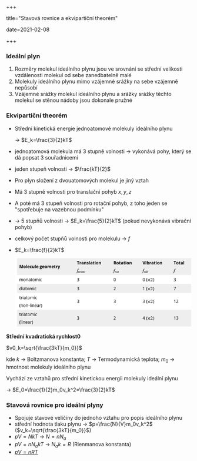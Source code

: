 +++

title="Stavová rovnice a ekvipartiční theorém"

date=2021-02-08

+++

### Ideální plyn

1. Rozměry molekul ideálního plynu jsou ve srovnání se střední velikosti vzdálenosti molekul od sebe zanedbatelně malé
2. Molekuly ideálního plynu mimo vzájemné srážky na sebe vzájemně nepůsobí
3. Vzájemné srážky molekul ideálního plynu a srážky srážky těchto molekul se stěnou nádoby jsou dokonale pružné

### Ekvipartiční theorém

- Střední kinetická energie jednoatomové molekuly ideálního plynu

  $\to$ $E_k=\frac{3}{2}kT$

- jednoatomová molekula má $3$ stupně volnosti $\to$ vykonává pohy, který se dá popsat 3 souřadnicemi

- jeden stupeň volnosti $\to$ $\frac{kT}{2}$

- Pro plyn složení z dvouatomových molekul je jiný vztah

- Má 3 stupně volnosti pro translační pohyb $x, y, z$

- A poté má 3 stupeň volnosti pro rotační pohyb, z toho jeden se "spotřebuje na vazebnou podmínku"

- $\to$ 5 stupňů volnosti $\to$ $E_k=\frac{5}{2}kT$ (pokud nevykonává vibrační pohyb)

- celkový počet stupňů volnosti pro molekulu $\to$ $f$

- $E_k=\frac{f}{2}kT$

  ![](https://github.com/cervthecoder/github_images/blob/master/Screenshot%202021-03-08%20at%2014.01.13.png?raw=true)



**Střední kvadratická rychlost0**

$v0_k=\sqrt{\frac{3kT}{m_0}}$

kde *k* $\to$ Boltzmanova konstanta; *T* $\to$ Termodynamická teplota; $m_0$ $\to$ hmotnost molekuly ideálního plynu

Vychází ze vztahů pro střední kinetickou energii molekuly ideální plynu

 $\to$ $E_0=\frac{1}{2}m_0v_k^2=\frac{3}{2}kT$

### Stavová rovnice pro ideální plyny

- Spojuje stavové veličiny do jednoho vztahu pro popis ideálního plynu
- střední hodnota tlaku plynu $\to$ $p=\frac{N}{V}m_0v_k^2$ ($v_k=\sqrt{\frac{3kT}{m_0}}$)
- $pV=NkT$ $\to$ $N=nN_a$
- $pV=nN_akT$ $\to$ $N_ak=R$ (Rienmanova konstanta)
- <u>$pV=nRT$</u>

